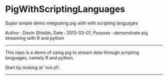 PigWithScriptingLanguages
=========================

Super simple demo integrating pig with with scripting languages

Author  : Devin Shields,
Date    : 2013-03-01,
Purpose : demonstrate pig streaming with R and python

----------------------------------

This repo is a demo of using pig to stream data through scripting languages, namely R and python.

Start by looking at 'run.sh'.

----------------------------------



